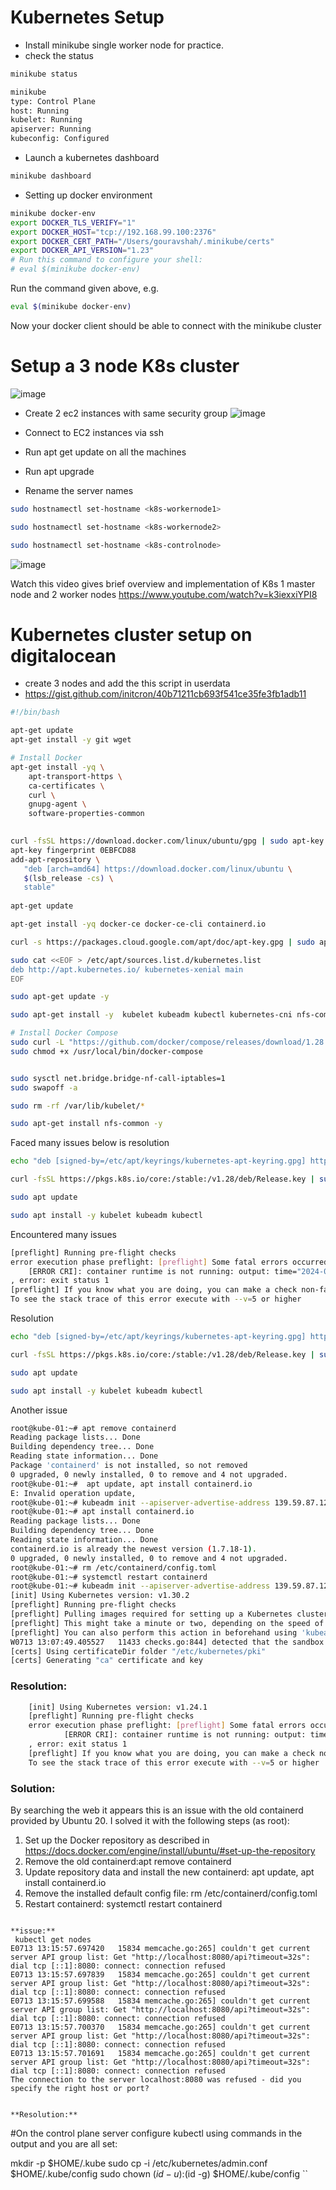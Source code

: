 # Kubernetes Setup
- Install minikube single worker node for practice.
- check the status
```sh
minikube status
```
```sh
minikube
type: Control Plane
host: Running
kubelet: Running
apiserver: Running
kubeconfig: Configured
```
- Launch a kubernetes dashboard
```sh
minikube dashboard
```
- Setting up docker environment
```sh
minikube docker-env
export DOCKER_TLS_VERIFY="1"
export DOCKER_HOST="tcp://192.168.99.100:2376"
export DOCKER_CERT_PATH="/Users/gouravshah/.minikube/certs"
export DOCKER_API_VERSION="1.23"
# Run this command to configure your shell:
# eval $(minikube docker-env)
```
Run the command given above, e.g.
```sh
eval $(minikube docker-env)
```
Now your docker client should be able to connect with the minikube cluster

# Setup a 3 node K8s cluster

![image](https://github.com/user-attachments/assets/d2c4ecc7-7c99-41ed-a20c-e05914088e4c)

- Create 2 ec2 instances with same security group
![image](https://github.com/user-attachments/assets/a4951c4f-24b8-4e42-84fd-e1b7ef7fad08)

- Connect to EC2 instances via ssh
- Run apt get update on all the machines
- Run apt upgrade
- Rename the server names
```sh
sudo hostnamectl set-hostname <k8s-workernode1>
```
```sh
sudo hostnamectl set-hostname <k8s-workernode2>
```
```sh
sudo hostnamectl set-hostname <k8s-controlnode>
```

  ![image](https://github.com/user-attachments/assets/b25a9a5f-5871-406a-85cc-527c1a7ffd2e)

Watch this video gives brief overview and implementation of K8s 1 master node and 2 worker nodes
https://www.youtube.com/watch?v=k3iexxiYPI8

# Kubernetes cluster setup on digitalocean
- create 3 nodes and add the this script in userdata
- https://gist.github.com/initcron/40b71211cb693f541ce35fe3fb1adb11
```sh
#!/bin/bash 

apt-get update
apt-get install -y git wget

# Install Docker
apt-get install -yq \
    apt-transport-https \
    ca-certificates \
    curl \
    gnupg-agent \
    software-properties-common
    

curl -fsSL https://download.docker.com/linux/ubuntu/gpg | sudo apt-key add -
apt-key fingerprint 0EBFCD88
add-apt-repository \
   "deb [arch=amd64] https://download.docker.com/linux/ubuntu \
   $(lsb_release -cs) \
   stable"
   
apt-get update

apt-get install -yq docker-ce docker-ce-cli containerd.io

curl -s https://packages.cloud.google.com/apt/doc/apt-key.gpg | sudo apt-key add -

sudo cat <<EOF > /etc/apt/sources.list.d/kubernetes.list
deb http://apt.kubernetes.io/ kubernetes-xenial main
EOF

sudo apt-get update -y

sudo apt-get install -y  kubelet kubeadm kubectl kubernetes-cni nfs-common

# Install Docker Compose 
sudo curl -L "https://github.com/docker/compose/releases/download/1.28.2/docker-compose-$(uname -s)-$(uname -m)" -o /usr/local/bin/docker-compose
sudo chmod +x /usr/local/bin/docker-compose


sudo sysctl net.bridge.bridge-nf-call-iptables=1
sudo swapoff -a

sudo rm -rf /var/lib/kubelet/*

sudo apt-get install nfs-common -y
```

Faced many issues below is resolution
```sh
echo "deb [signed-by=/etc/apt/keyrings/kubernetes-apt-keyring.gpg] https://pkgs.k8s.io/core:/stable:/v1.28/deb/ /" | sudo tee /etc/apt/sources.list.d/kubernetes.list

curl -fsSL https://pkgs.k8s.io/core:/stable:/v1.28/deb/Release.key | sudo gpg --dearmor -o /etc/apt/keyrings/kubernetes-apt-keyring.gpg

sudo apt update

sudo apt install -y kubelet kubeadm kubectl
```

Encountered many issues
```sh
[preflight] Running pre-flight checks
error execution phase preflight: [preflight] Some fatal errors occurred:
	[ERROR CRI]: container runtime is not running: output: time="2024-07-13T13:05:42Z" level=fatal msg="validate service connection: validate CRI v1 runtime API for endpoint \"unix:///var/run/containerd/containerd.sock\": rpc error: code = Unimplemented desc = unknown service runtime.v1.RuntimeService"
, error: exit status 1
[preflight] If you know what you are doing, you can make a check non-fatal with `--ignore-preflight-errors=...`
To see the stack trace of this error execute with --v=5 or higher
```
Resolution

```sh
echo "deb [signed-by=/etc/apt/keyrings/kubernetes-apt-keyring.gpg] https://pkgs.k8s.io/core:/stable:/v1.28/deb/ /" | sudo tee /etc/apt/sources.list.d/kubernetes.list

curl -fsSL https://pkgs.k8s.io/core:/stable:/v1.28/deb/Release.key | sudo gpg --dearmor -o /etc/apt/keyrings/kubernetes-apt-keyring.gpg

sudo apt update

sudo apt install -y kubelet kubeadm kubectl

```

Another issue
```sh
root@kube-01:~# apt remove containerd
Reading package lists... Done
Building dependency tree... Done
Reading state information... Done
Package 'containerd' is not installed, so not removed
0 upgraded, 0 newly installed, 0 to remove and 4 not upgraded.
root@kube-01:~#  apt update, apt install containerd.io
E: Invalid operation update,
root@kube-01:~# kubeadm init --apiserver-advertise-address 139.59.87.129 --pod-network-cidr=192.168.0.0/16^C
root@kube-01:~# apt install containerd.io
Reading package lists... Done
Building dependency tree... Done
Reading state information... Done
containerd.io is already the newest version (1.7.18-1).
0 upgraded, 0 newly installed, 0 to remove and 4 not upgraded.
root@kube-01:~# rm /etc/containerd/config.toml
root@kube-01:~# systemctl restart containerd
root@kube-01:~# kubeadm init --apiserver-advertise-address 139.59.87.129 --pod-network-cidr=139.59.87.1/16
[init] Using Kubernetes version: v1.30.2
[preflight] Running pre-flight checks
[preflight] Pulling images required for setting up a Kubernetes cluster
[preflight] This might take a minute or two, depending on the speed of your internet connection
[preflight] You can also perform this action in beforehand using 'kubeadm config images pull'
W0713 13:07:49.405527   11433 checks.go:844] detected that the sandbox image "registry.k8s.io/pause:3.8" of the container runtime is inconsistent with that used by kubeadm.It is recommended to use "registry.k8s.io/pause:3.9" as the CRI sandbox image.
[certs] Using certificateDir folder "/etc/kubernetes/pki"
[certs] Generating "ca" certificate and key
```

### Resolution:
```sh
    [init] Using Kubernetes version: v1.24.1
    [preflight] Running pre-flight checks
    error execution phase preflight: [preflight] Some fatal errors occurred:
            [ERROR CRI]: container runtime is not running: output: time="2023-01-19T15:05:35Z" level=fatal msg="validate service connection: CRI v1 runtime API is not implemented for endpoint \"unix:///var/run/containerd/containerd.sock\": rpc error: code = Unimplemented desc = unknown service runtime.v1.RuntimeService"
    , error: exit status 1
    [preflight] If you know what you are doing, you can make a check non-fatal with `--ignore-preflight-errors=...`
    To see the stack trace of this error execute with --v=5 or higher
```
### Solution:
By searching the web it appears this is an issue with the old containerd provided by Ubuntu 20.
I solved it with the following steps (as root):
1. Set up the Docker repository as described in https://docs.docker.com/engine/install/ubuntu/#set-up-the-repository
2. Remove the old containerd:apt remove containerd
3. Update repository data and install the new containerd: apt update, apt install containerd.io
4. Remove the installed default config file: rm /etc/containerd/config.toml
5. Restart containerd: systemctl restart containerd
```

**issue:**
 kubectl get nodes 
E0713 13:15:57.697420   15834 memcache.go:265] couldn't get current server API group list: Get "http://localhost:8080/api?timeout=32s": dial tcp [::1]:8080: connect: connection refused
E0713 13:15:57.697839   15834 memcache.go:265] couldn't get current server API group list: Get "http://localhost:8080/api?timeout=32s": dial tcp [::1]:8080: connect: connection refused
E0713 13:15:57.699588   15834 memcache.go:265] couldn't get current server API group list: Get "http://localhost:8080/api?timeout=32s": dial tcp [::1]:8080: connect: connection refused
E0713 13:15:57.700370   15834 memcache.go:265] couldn't get current server API group list: Get "http://localhost:8080/api?timeout=32s": dial tcp [::1]:8080: connect: connection refused
E0713 13:15:57.701691   15834 memcache.go:265] couldn't get current server API group list: Get "http://localhost:8080/api?timeout=32s": dial tcp [::1]:8080: connect: connection refused
The connection to the server localhost:8080 was refused - did you specify the right host or port?


**Resolution:**
```
#On the control plane server configure kubectl using commands in the output and you are all set:

mkdir -p $HOME/.kube
sudo cp -i /etc/kubernetes/admin.conf $HOME/.kube/config
sudo chown $(id -u):$(id -g) $HOME/.kube/config
``






